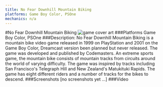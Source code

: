 ```yaml
---
title: No Fear Downhill Mountain Biking
platforms: Game Boy Color, PSOne
mechanics: n/a
---
```

#No Fear Downhill Mountain Biking
![game cover art](//images.igdb.com/igdb/image/upload/t_cover_big/jyyzi6n0dvqj01ovbsyq.jpg "Logo Title Text 1")
###Platforms
Game Boy Color, PSOne
###Description:
No Fear Downhill Mountain Biking is a mountain bike video game released in 1999 on PlayStation and 2001 on the Game Boy Color, Dreamcast version been planned but never released. The game was developed and published by Codemasters.
An extreme sports game, the mountain bike consists of mountain tracks from circuits around the world of varying difficulty. The game was inspired by tracks including San Francisco's Telegraph Hill and New Zealand's Matukituki Rapids.
The game has eight different riders and a number of tracks for the bikes to descend.
###Screenshots
[no screenshots yet ...]
###Video

